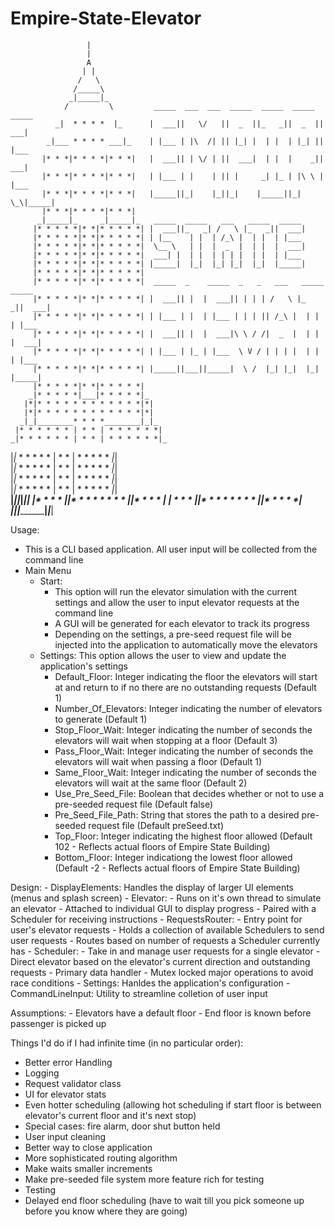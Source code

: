 # Empire-State-Elevator

                     |   
                     |   
                     A   
                    | |  
                   /   \ 
                  /_____\
                 _|_____|_                       
                /         \         _____  ___  ___  _____  _____  _____  _____   
              _|  * * * *  |_      |  ___||   \/   ||  _  ||_   _||  _  ||  ___|  
            _|___ * * * * ___|_    | |___ | |\  /| || |_| |  | |  | |_| || |___   
           |* * *|* * * *|* * *|   |  ___|| | \/ | ||  ___|  | |  |    _||  ___|  
           |* * *|* * * *|* * *|   | |___ | |    | || |     _| |_ | |\ \ | |___   
           |* * *|* * * *|* * *|   |_____||_|    |_||_|    |_____||_| \_\|_____|  
           |* * *|* * * *|* * *|                                                  
          _|_____|_     _|_____|_   _____  _____   ___   _____  _____             
         |* * * * *|* *|* * * * *| |  ___||_   _| /   \ |_   _||  ___|            
         |* * * * *|* *|* * * * *| | |__    | |  | /_\ |  | |  | |___             
         |* * * * *|* *|* * * * *|  \__ \   | |  |  _  |  | |  |  ___|            
         |* * * * *|* *|* * * * *|  ___| |  | |  | | | |  | |  | |___             
         |* * * * *|* *|* * * * *| |_____|  |_|  |_| |_|  |_|  |_____|            
         |* * * * *|* *|* * * * *|                                                
         |* * * * *|* *|* * * * *|  _____  _    _____  _   _   ___   _____  _____ 
         |* * * * *|* *|* * * * *| |  ___|| |  |  ___|| | | | /   \ |_   _||  ___|
         |* * * * *|* *|* * * * *| | |___ | |  | |___ | | | || /_\ |  | |  | |___ 
         |* * * * *|* *|* * * * *| |  ___|| |  |  ___|\ \ / /|  _  |  | |  |  ___|
         |* * * * *|* *|* * * * *| | |___ | |_ | |___  \ V / | | | |  | |  | |___ 
         |* * * * *|* *|* * * * *| |_____||___||_____|  \ /  |_| |_|  |_|  |_____|
         |* * * * *|* *|* * * * *|
        _|* * * * *|___|* * * * *|_
       |*|* * * * * * * * * * * *|*|
       |*|* * * * * * * * * * * *|*|      
      _|_|________* * * *________|_|_       
     |* * * * * * | * * | * * * * * *|     
    _|* * * * * * | * * | * * * * * *|_    
   |*|* * * * * * | * * | * * * * * *|*|   
   |*|* * * * * * | * * | * * * * * *|*|   
   |*|* * * * * * | * * | * * * * * *|*|   
   |*|* * * * * * | * * | * * * * * *|*|   
 __|_|____________|_____|____________|_|__ 
|* * * * *|*|* * * * * * * * *|*|* * * * *|
|* * * * *|*|* * * * * * * * *|*|* * * * *|
|_________|_|_________________|_|_________|

Usage:
- This is a CLI based application. All user input will be collected from the command line
- Main Menu
    - Start: 
        - This option will run the elevator simulation with the current settings and allow the user to input elevator requests at the command line
        - A GUI will be generated for each elevator to track its progress
        - Depending on the settings, a pre-seed request file will be injected into the application to automatically move the elevators
    - Settings: This option allows the user to view and update the application's settings
        - Default_Floor: Integer indicating the floor the elevators will start at and return to if no there are no outstanding requests (Default 1)
	    - Number_Of_Elevators: Integer indicating the number of elevators to generate (Default 1)
	    - Stop_Floor_Wait: Integer indicating the number of seconds the elevators will wait when stopping at a floor (Default 3)
	    - Pass_Floor_Wait: Integer indicating the number of seconds the elevators will wait when passing a floor (Default 1)
	    - Same_Floor_Wait: Integer indicating the number of seconds the elevators will wait at the same floor (Default 2)
	    - Use_Pre_Seed_File: Boolean that decides whether or not to use a pre-seeded request file (Default false)
	    - Pre_Seed_File_Path: String that stores the path to a desired pre-seeded request file (Default preSeed.txt)
	    - Top_Floor: Integer indicating the highest floor allowed (Default 102 - Reflects actual floors of Empire State Building)
	    - Bottom_Floor: Integer indicationg the lowest floor allowed (Default -2 - Reflects actual floors of Empire State Building)

Design:
    - DisplayElements: Handles the display of larger UI elements (menus and splash screen)
    - Elevator:
        - Runs on it's own thread to simulate an elevator
        - Attached to individual GUI to display progress
        - Paired with a Scheduler for receiving instructions
    - RequestsRouter:
        - Entry point for user's elevator requests
        - Holds a collection of available Schedulers to send user requests
        - Routes based on number of requests a Scheduler currently has
    - Scheduler:
        - Take in and manage user requests for a single elevator
        - Direct elevator based on the elevator's current direction and outstanding requests
        - Primary data handler
        - Mutex locked major operations to avoid race conditions
    - Settings: Hanldes the application's configuration
    - CommandLineInput: Utility to streamline colletion of user input

Assumptions:
    - Elevators have a default floor
    - End floor is known before passenger is picked up

Things I'd do if I had infinite time (in no particular order):
- Better error Handling
- Logging
- Request validator class
- UI for elevator stats
- Even hotter scheduling (allowing hot scheduling if start floor is between elevator's current floor and it's next stop)
- Special cases: fire alarm, door shut button held
- User input cleaning
- Better way to close application
- More sophisticated routing algorithm
- Make waits smaller increments
- Make pre-seeded file system more feature rich for testing
- Testing
- Delayed end floor scheduling (have to wait till you pick someone up before you know where they are going)